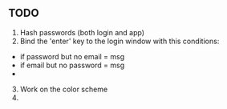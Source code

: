 ## TODO

1. Hash passwords (both login and app)
2. Bind the 'enter' key to the login window with this conditions:
- if password but no email = msg
- if email but no password = msg
- 
3. Work on the color scheme
4. 